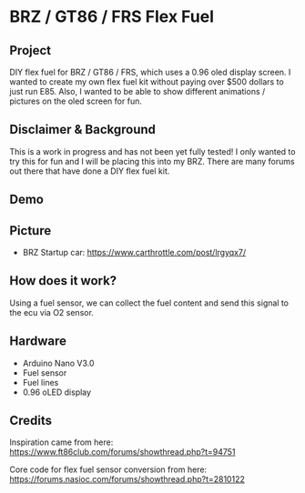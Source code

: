 # BRZ / GT86 / FRS Flex Fuel

## Project

DIY flex fuel for BRZ / GT86 / FRS, which uses a 0.96 oled display screen.
I wanted to create my own flex fuel kit without paying over $500 dollars to just run E85. Also, I wanted to be able to show different animations / pictures on the oled screen for fun.




## Disclaimer & Background
This is a work in progress and has not been yet fully tested! I only wanted to try this for fun and I will be placing this into my BRZ. There are many forums out there that have done a DIY flex fuel kit.

## Demo



## Picture
* BRZ Startup car: https://www.carthrottle.com/post/lrgyqx7/


## How does it work?
Using a fuel sensor, we can collect the fuel content and send this signal to the ecu via O2 sensor.


## Hardware

* Arduino Nano V3.0
* Fuel sensor
* Fuel lines
* 0.96 oLED display



## Credits
Inspiration came from here:
https://www.ft86club.com/forums/showthread.php?t=94751

Core code for flex fuel sensor conversion from here:
https://forums.nasioc.com/forums/showthread.php?t=2810122
